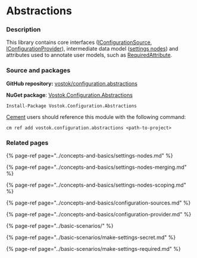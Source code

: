 # Abstractions

### Description

This library contains core interfaces \([IConfigurationSource](https://github.com/vostok/configuration.abstractions/blob/master/Vostok.Configuration.Abstractions/IConfigurationSource.cs), [IConfigurationProvider](https://github.com/vostok/configuration.abstractions/blob/master/Vostok.Configuration.Abstractions/IConfigurationProvider.cs)\), intermediate data model \([settings nodes](https://github.com/vostok/configuration.abstractions/tree/master/Vostok.Configuration.Abstractions/SettingsTree)\) and attributes used to annotate user models, such as [RequiredAttribute](https://github.com/vostok/configuration.abstractions/blob/master/Vostok.Configuration.Abstractions/Attributes/RequiredAttribute.cs).

### Source and packages

**GitHub repository:** [vostok/configuration.abstractions](https://github.com/vostok/configuration.abstractions)

**NuGet package**: [Vostok.Configuration.Abstractions](https://www.nuget.org/packages/Vostok.Configuration.Abstractions)

```text
Install-Package Vostok.Configuration.Abstractions
```

[Cement](https://github.com/skbkontur/cement) users should reference this module with the following command:

```text
cm ref add vostok.configuration.abstractions <path-to-project>
```

### Related pages

{% page-ref page="../concepts-and-basics/settings-nodes.md" %}

{% page-ref page="../concepts-and-basics/settings-nodes-merging.md" %}

{% page-ref page="../concepts-and-basics/settings-nodes-scoping.md" %}

{% page-ref page="../concepts-and-basics/configuration-sources.md" %}

{% page-ref page="../concepts-and-basics/configuration-provider.md" %}

{% page-ref page="../basic-scenarios/" %}

{% page-ref page="../basic-scenarios/make-settings-secret.md" %}

{% page-ref page="../basic-scenarios/make-settings-required.md" %}




